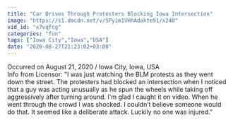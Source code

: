 ```yaml
---
title: "Car Drives Through Protesters Blocking Iowa Intersection"
image: "https://s1.dmcdn.net/v/SPyim1VHhAdakte91/x240"
vid_id: "x7vqfcg"
categories: "fun"
tags: ["Iowa City","Iowa","USA"]
date: "2020-08-27T21:23:02+03:00"
---
```

Occurred on August 21, 2020 / Iowa City, Iowa, USA  <br>Info from Licensor: &quot;I was just watching the BLM protests as they went down the street. The protesters had blocked an intersection when I noticed that a guy was acting unusually as he spun the wheels while taking off aggressively after turning around. I'm glad I caught it on video. When he went through the crowd I was shocked. I couldn’t believe someone would do that. It seemed like a deliberate attack. Luckily no one was injured.&quot;
